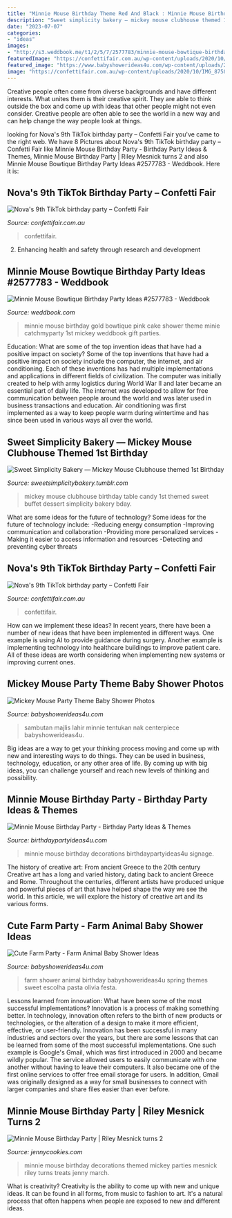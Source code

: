 ```yaml
---
title: "Minnie Mouse Birthday Theme Red And Black : Minnie Mouse Birthday Decorations Themed Mickey Parties Mesnick Riley Turns Treats Jenny March"
description: "Sweet simplicity bakery — mickey mouse clubhouse themed 1st birthday"
date: "2023-07-07"
categories:
- "ideas"
images:
- "http://s3.weddbook.me/t1/2/5/7/2577783/minnie-mouse-bowtique-birthday-party-ideas.jpg"
featuredImage: "https://confettifair.com.au/wp-content/uploads/2020/10/IMG_8758.jpg"
featured_image: "https://www.babyshowerideas4u.com/wp-content/uploads/2014/01/29.jpg"
image: "https://confettifair.com.au/wp-content/uploads/2020/10/IMG_8758.jpg"
---
```



Creative people often come from diverse backgrounds and have different interests. What unites them is their creative spirit. They are able to think outside the box and come up with ideas that other people might not even consider. Creative people are often able to see the world in a new way and can help change the way people look at things.

	

		
looking for Nova&#039;s 9th TikTok birthday party – Confetti Fair you've came to the right web. We have 8 Pictures about Nova&#039;s 9th TikTok birthday party – Confetti Fair like Minnie Mouse Birthday Party - Birthday Party Ideas &amp; Themes, Minnie Mouse Birthday Party | Riley Mesnick turns 2 and also Minnie Mouse Bowtique Birthday Party Ideas #2577783 - Weddbook. Here it is:
		
    
## Nova&#039;s 9th TikTok Birthday Party – Confetti Fair

<img loading=lazy src="https://confettifair.com.au/wp-content/uploads/2020/10/IMG_8758.jpg" onerror="this.onerror=null;this.src='https://tse3.mm.bing.net/th?id=OIP.HOMZxmiGSzDENWWratxlUAHaJ3&amp;pid=15.1';" alt="Nova&#039;s 9th TikTok birthday party – Confetti Fair">

_Source: confettifair.com.au_

>confettifair. 

	

2. Enhancing health and safety through research and development 

    
## Minnie Mouse Bowtique Birthday Party Ideas #2577783 - Weddbook

<img loading=lazy src="http://s3.weddbook.me/t1/2/5/7/2577783/minnie-mouse-bowtique-birthday-party-ideas.jpg" onerror="this.onerror=null;this.src='https://tse2.mm.bing.net/th?id=OIP.954nl-miLQ9fULygW4f54gHaJ3&amp;pid=15.1';" alt="Minnie Mouse Bowtique Birthday Party Ideas #2577783 - Weddbook">

_Source: weddbook.com_

>minnie mouse birthday gold bowtique pink cake shower theme minie catchmyparty 1st mickey weddbook gift parties. 

	

Education: What are some of the top invention ideas that have had a positive impact on society?
Some of the top inventions that have had a positive impact on society include the computer, the internet, and air conditioning. Each of these inventions has had multiple implementations and applications in different fields of civilization. The computer was initially created to help with army logistics during World War II and later became an essential part of daily life. The internet was developed to allow for free communication between people around the world and was later used in business transactions and education. Air conditioning was first implemented as a way to keep people warm during wintertime and has since been used in various ways all over the world.

    
## Sweet Simplicity Bakery — Mickey Mouse Clubhouse Themed 1st Birthday

<img loading=lazy src="https://66.media.tumblr.com/7cfff716240ceff3a74122c01ed93bbe/tumblr_n7ski2Mfuv1ty8ibio10_r1_1280.jpg" onerror="this.onerror=null;this.src='https://tse4.mm.bing.net/th?id=OIP.KSQukOeVZiq_w3ZkYx--fgHaE6&amp;pid=15.1';" alt="Sweet Simplicity Bakery — Mickey Mouse Clubhouse themed 1st Birthday">

_Source: sweetsimplicitybakery.tumblr.com_

>mickey mouse clubhouse birthday table candy 1st themed sweet buffet dessert simplicity bakery bday. 

	

What are some ideas for the future of technology?
Some ideas for the future of technology include: 
-Reducing energy consumption 
-Improving communication and collaboration 
-Providing more personalized services 
-Making it easier to access information and resources 
-Detecting and preventing cyber threats

    
## Nova&#039;s 9th TikTok Birthday Party – Confetti Fair

<img loading=lazy src="https://confettifair.com.au/wp-content/uploads/2020/10/IMG_8775.jpg" onerror="this.onerror=null;this.src='https://tse2.mm.bing.net/th?id=OIP.A52osyqc4ErSW9sSeK9WlQHaJ3&amp;pid=15.1';" alt="Nova&#039;s 9th TikTok birthday party – Confetti Fair">

_Source: confettifair.com.au_

>confettifair. 

	

How can we implement these ideas?
In recent years, there have been a number of new ideas that have been implemented in different ways. One example is using AI to provide guidance during surgery. Another example is implementing technology into healthcare buildings to improve patient care. All of these ideas are worth considering when implementing new systems or improving current ones.

    
## Mickey Mouse Party Theme Baby Shower Photos

<img loading=lazy src="https://www.babyshowerideas4u.com/wp-content/uploads/2014/01/29.jpg" onerror="this.onerror=null;this.src='https://tse4.mm.bing.net/th?id=OIP.L4dVgALzfF9h8KL1lWsqDgHaE7&amp;pid=15.1';" alt="Mickey Mouse Party Theme Baby Shower Photos">

_Source: babyshowerideas4u.com_

>sambutan majlis lahir minnie tentukan nak centerpiece babyshowerideas4u. 

	

Big ideas are a way to get your thinking process moving and come up with new and interesting ways to do things. They can be used in business, technology, education, or any other area of life. By coming up with big ideas, you can challenge yourself and reach new levels of thinking and possibility.

    
## Minnie Mouse Birthday Party - Birthday Party Ideas &amp; Themes

<img loading=lazy src="http://www.birthdaypartyideas4u.com/wp-content/uploads/2015/07/Minnie-Mouse-Birthday-Party-signage-and-decorations-550x824.jpg" onerror="this.onerror=null;this.src='https://tse1.mm.bing.net/th?id=OIP.WiTS0jzZ9e5f_-naRBuiTAHaLG&amp;pid=15.1';" alt="Minnie Mouse Birthday Party - Birthday Party Ideas &amp; Themes">

_Source: birthdaypartyideas4u.com_

>minnie mouse birthday decorations birthdaypartyideas4u signage. 

	

The history of creative art: From ancient Greece to the 20th century
Creative art has a long and varied history, dating back to ancient Greece and Rome. Throughout the centuries, different artists have produced unique and powerful pieces of art that have helped shape the way we see the world. In this article, we will explore the history of creative art and its various forms.

    
## Cute Farm Party - Farm Animal Baby Shower Ideas

<img loading=lazy src="https://babyshowerideas4u.com/wp-content/uploads/2014/07/IMG_2015-2E-682x1024.jpg" onerror="this.onerror=null;this.src='https://tse2.mm.bing.net/th?id=OIP.9hG65VvDezwlY1g4MOQc2QHaLH&amp;pid=15.1';" alt="Cute Farm Party - Farm Animal Baby Shower Ideas">

_Source: babyshowerideas4u.com_

>farm shower animal birthday babyshowerideas4u spring themes sweet escolha pasta olivia festa. 

	

Lessons learned from innovation: What have been some of the most successful implementations?
Innovation is a process of making something better. In technology, innovation often refers to the birth of new products or technologies, or the alteration of a design to make it more efficient, effective, or user-friendly. Innovation has been successful in many industries and sectors over the years, but there are some lessons that can be learned from some of the most successful implementations.
One such example is Google's Gmail, which was first introduced in 2000 and became wildly popular. The service allowed users to easily communicate with one another without having to leave their computers. It also became one of the first online services to offer free email storage for users. In addition, Gmail was originally designed as a way for small businesses to connect with larger companies and share files easier than ever before.

    
## Minnie Mouse Birthday Party | Riley Mesnick Turns 2

<img loading=lazy src="http://jennycookies.com/wp-content/uploads/2015/03/March152015KCBphotography6-600x900.jpg" onerror="this.onerror=null;this.src='https://tse3.mm.bing.net/th?id=OIP.LkHX-4hLML7WrZP2BjPM4gHaLH&amp;pid=15.1';" alt="Minnie Mouse Birthday Party | Riley Mesnick turns 2">

_Source: jennycookies.com_

>minnie mouse birthday decorations themed mickey parties mesnick riley turns treats jenny march. 

	

What is creativity?
Creativity is the ability to come up with new and unique ideas. It can be found in all forms, from music to fashion to art. It's a natural process that often happens when people are exposed to new and different ideas.

